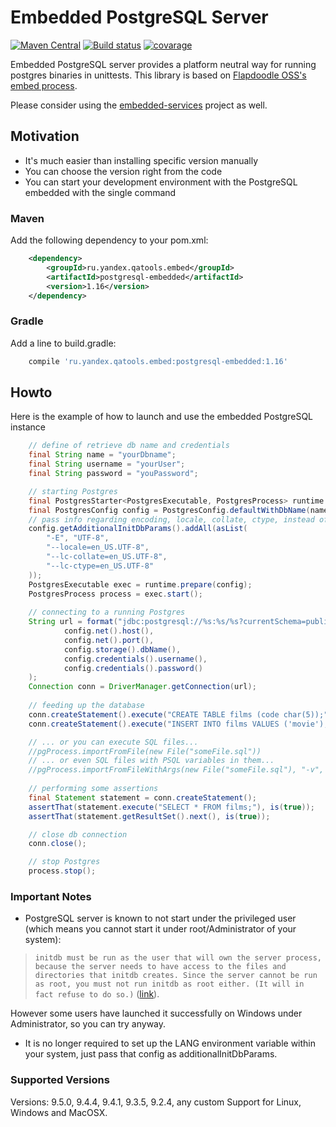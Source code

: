 # Embedded PostgreSQL Server
[![Maven Central](https://maven-badges.herokuapp.com/maven-central/ru.yandex.qatools.embed/postgresql-embedded/badge.svg?style=flat)](https://maven-badges.herokuapp.com/maven-central/ru.yandex.qatools.embed/postgresql-embedded)
[![Build status](https://travis-ci.org/yandex-qatools/postgresql-embedded.svg?branch=master)](https://travis-ci.org/yandex-qatools/postgresql-embedded/)
[![covarage](https://img.shields.io/sonar/http/sonar.qatools.ru/ru.yandex.qatools.embed:postgresql-embedded/coverage.svg?style=flat)](http://sonar.qatools.ru/dashboard/index/784)

Embedded PostgreSQL server provides a platform neutral way for running postgres binaries in unittests.
This library is based on [Flapdoodle OSS's embed process](https://github.com/flapdoodle-oss/de.flapdoodle.embed.process). 

Please consider using the [embedded-services](https://github.com/yandex-qatools/embedded-services) project as well.

## Motivation

* It's much easier than installing specific version manually
* You can choose the version right from the code
* You can start your development environment with the PostgreSQL embedded with the single command

### Maven

Add the following dependency to your pom.xml:
```xml
    <dependency>
        <groupId>ru.yandex.qatools.embed</groupId>
        <artifactId>postgresql-embedded</artifactId>
        <version>1.16</version>
    </dependency>
```
### Gradle

Add a line to build.gradle:
```groovy
    compile 'ru.yandex.qatools.embed:postgresql-embedded:1.16'
```

## Howto

Here is the example of how to launch and use the embedded PostgreSQL instance
```java
    // define of retrieve db name and credentials
    final String name = "yourDbname";
    final String username = "yourUser";
    final String password = "youPassword";

    // starting Postgres
    final PostgresStarter<PostgresExecutable, PostgresProcess> runtime = PostgresStarter.getDefaultInstance();
    final PostgresConfig config = PostgresConfig.defaultWithDbName(name, username, password);
    // pass info regarding encoding, locale, collate, ctype, instead of setting global environment settings
    config.getAdditionalInitDbParams().addAll(asList(
        "-E", "UTF-8",
        "--locale=en_US.UTF-8",
        "--lc-collate=en_US.UTF-8",
        "--lc-ctype=en_US.UTF-8"
    ));
    PostgresExecutable exec = runtime.prepare(config);
    PostgresProcess process = exec.start();
    
    // connecting to a running Postgres
    String url = format("jdbc:postgresql://%s:%s/%s?currentSchema=public&user=%s&password=%s",
            config.net().host(),
            config.net().port(),
            config.storage().dbName(),
            config.credentials().username(),
            config.credentials().password()
    );
    Connection conn = DriverManager.getConnection(url);
    
    // feeding up the database
    conn.createStatement().execute("CREATE TABLE films (code char(5));");
    conn.createStatement().execute("INSERT INTO films VALUES ('movie');");

    // ... or you can execute SQL files...
    //pgProcess.importFromFile(new File("someFile.sql"))
    // ... or even SQL files with PSQL variables in them...
    //pgProcess.importFromFileWithArgs(new File("someFile.sql"), "-v", "tblName=someTable")
    
    // performing some assertions
    final Statement statement = conn.createStatement();
    assertThat(statement.execute("SELECT * FROM films;"), is(true));
    assertThat(statement.getResultSet().next(), is(true));

    // close db connection
    conn.close();

    // stop Postgres
    process.stop();
```

### Important Notes
* PostgreSQL server is known to not start under the privileged user (which means you cannot start it under root/Administrator of your system):  

> `initdb must be run as the user that will own the server process, because the server needs to have access to the files and directories that initdb creates. Since the server cannot be run as root, you must not run initdb as root either. (It will in fact refuse to do so.)` 
  ([link](http://www.postgresql.org/docs/9.5/static/app-initdb.html)).   
  
  However some users have launched it successfully on Windows under Administrator, so you can try anyway. 
  
* It is no longer required to set up the LANG environment variable within your system, just pass that config as additionalInitDbParams.

### Supported Versions
Versions: 9.5.0, 9.4.4, 9.4.1, 9.3.5, 9.2.4, any custom
Support for Linux, Windows and MacOSX.

